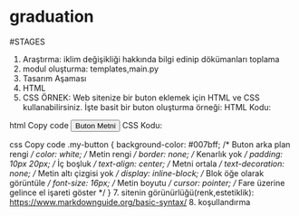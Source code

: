 # graduation
#STAGES
1. Araştırma: iklim değişikliği hakkında bilgi edinip dökümanları toplama
2. modul oluşturma:
templates,main.py
4. Tasarım Aşaması
5. HTML
6. CSS
   ÖRNEK:
   Web sitenize bir buton eklemek için HTML ve CSS kullanabilirsiniz. İşte basit bir buton oluşturma örneği:
HTML Kodu:

html
Copy code
<button class="my-button">Buton Metni</button>
CSS Kodu:

css
Copy code
.my-button {
    background-color: #007bff; /* Buton arka plan rengi */
    color: white; /* Metin rengi */
    border: none; /* Kenarlık yok */
    padding: 10px 20px; /* İç boşluk */
    text-align: center; /* Metni ortala */
    text-decoration: none; /* Metin altı çizgisi yok */
    display: inline-block; /* Blok öğe olarak görüntüle */
    font-size: 16px; /* Metin boyutu */
    cursor: pointer; /* Fare üzerine gelince el işareti göster */
}
7. sitenin görünürlüğü(renk,estetiklik): https://www.markdownguide.org/basic-syntax/
8. koşullandırma 
